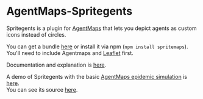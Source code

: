 # AgentMaps-Spritegents

Spritegents is a plugin for [AgentMaps](https://github.com/noncomputable/AgentMaps) that lets you depict agents as custom icons instead of circles.

You can get a bundle [here]() or install it via npm (`npm install spritemaps`). 
You'll need to include Agentmaps and [Leaflet](https://leafletjs.com/download.html) first.

Documentation and explanation is [here]().

A demo of Spritegents with the basic [AgentMaps epidemic simulation](https://noncomputable.github.io/AgentMaps/demos/epidemic/epidemic.html) is [here]().  
You can see its source [here]().
